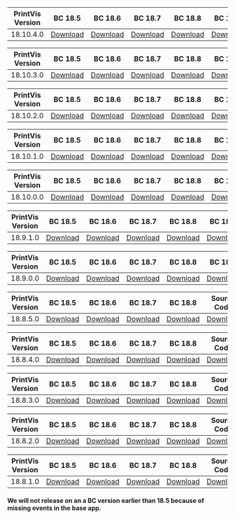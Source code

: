 |PrintVis Version|BC 18.5 | BC 18.6 | BC 18.7 | BC 18.8 | BC 18.9 | BC 18.10 |Source Code|Log|Date|
|---|---| ---| ---| ---| ---|---|---|---|---|
|18.10.4.0|[Download](https://printvis.blob.core.windows.net/releases/pv365bc-18/18.10/4/18.5%20RuntimePackages.zip)| [Download](https://printvis.blob.core.windows.net/releases/pv365bc-18/18.10/4/18.6%20RuntimePackages.zip)| [Download](https://printvis.blob.core.windows.net/releases/pv365bc-18/18.10/4/18.7%20RuntimePackages.zip)| [Download](https://printvis.blob.core.windows.net/releases/pv365bc-18/18.10/4/18.8%20RuntimePackages.zip)| [Download](https://printvis.blob.core.windows.net/releases/pv365bc-18/18.10/4/18.9%20RuntimePackages.zip)| [Download](https://printvis.blob.core.windows.net/releases/pv365bc-18/18.10/4/18.10%20RuntimePackages.zip)|[Download](https://printvispartner.com/login/)|[Download](https://printvis.blob.core.windows.net/releases/pv365bc-18/18.10/4/18.10.4.0%20release%20log.csv)|28/02/2022|

|PrintVis Version|BC 18.5 | BC 18.6 | BC 18.7 | BC 18.8 | BC 18.9 | BC 18.10 |Source Code|Log|Date|
|---|---| ---| ---| ---| ---|---|---|---|---|
|18.10.3.0|[Download](https://printvis.blob.core.windows.net/releases/pv365bc-18/18.10/3/18.5%20RuntimePackages.zip)| [Download](https://printvis.blob.core.windows.net/releases/pv365bc-18/18.10/3/18.6%20RuntimePackages.zip)| [Download](https://printvis.blob.core.windows.net/releases/pv365bc-18/18.10/3/18.7%20RuntimePackages.zip)| [Download](https://printvis.blob.core.windows.net/releases/pv365bc-18/18.10/3/18.8%20RuntimePackages.zip)| [Download](https://printvis.blob.core.windows.net/releases/pv365bc-18/18.10/3/18.9%20RuntimePackages.zip)| [Download](https://printvis.blob.core.windows.net/releases/pv365bc-18/18.10/3/18.10%20RuntimePackages.zip)|[Download](https://printvispartner.com/login/)|[Download](https://printvis.blob.core.windows.net/releases/pv365bc-18/18.10/3/18.10.3.0%20release%20log.csv)|28/02/2022|

|PrintVis Version|BC 18.5 | BC 18.6 | BC 18.7 | BC 18.8 | BC 18.9 | BC 18.10 |Source Code|Log|Date|
|---|---| ---| ---| ---| ---|---|---|---|---|
|18.10.2.0|[Download](https://printvis.blob.core.windows.net/releases/pv365bc-18/18.10/2/18.5%20RuntimePackages.zip)| [Download](https://printvis.blob.core.windows.net/releases/pv365bc-18/18.10/2/18.6%20RuntimePackages.zip)| [Download](https://printvis.blob.core.windows.net/releases/pv365bc-18/18.10/2/18.7%20RuntimePackages.zip)| [Download](https://printvis.blob.core.windows.net/releases/pv365bc-18/18.10/2/18.8%20RuntimePackages.zip)| [Download](https://printvis.blob.core.windows.net/releases/pv365bc-18/18.10/2/18.9%20RuntimePackages.zip)| [Download](https://printvis.blob.core.windows.net/releases/pv365bc-18/18.10/2/18.10%20RuntimePackages.zip)|[Download](https://printvispartner.com/login/)|[Download](https://printvis.blob.core.windows.net/releases/pv365bc-18/18.10/2/18.10.2.0%20release%20log.csv)|23/02/2022|

|PrintVis Version|BC 18.5 | BC 18.6 | BC 18.7 | BC 18.8 | BC 18.9 | BC 18.10 |Source Code|Log|Date|
|---|---| ---| ---| ---| ---|---|---|---|---|
|18.10.1.0|[Download](https://printvis.blob.core.windows.net/releases/pv365bc-18/18.10/1/18.5%20RuntimePackages.zip)| [Download](https://printvis.blob.core.windows.net/releases/pv365bc-18/18.10/1/18.6%20RuntimePackages.zip)| [Download](https://printvis.blob.core.windows.net/releases/pv365bc-18/18.10/1/18.7%20RuntimePackages.zip)| [Download](https://printvis.blob.core.windows.net/releases/pv365bc-18/18.10/1/18.8%20RuntimePackages.zip)| [Download](https://printvis.blob.core.windows.net/releases/pv365bc-18/18.10/1/18.9%20RuntimePackages.zip)| [Download](https://printvis.blob.core.windows.net/releases/pv365bc-18/18.10/1/18.10%20RuntimePackages.zip)|[Download](https://printvispartner.com/login/)|[Download](https://printvis.blob.core.windows.net/releases/pv365bc-18/18.10/1/18.10.1.0%20release%20log.csv)|16/02/2022|

|PrintVis Version|BC 18.5 | BC 18.6 | BC 18.7 | BC 18.8 | BC 18.9 | BC 18.10 |Source Code|Log|Date|
|---|---| ---| ---| ---| ---|---|---|---|---|
|18.10.0.0|[Download](https://printvis.blob.core.windows.net/releases/pv365bc-18/18.10/0/18.5%20RuntimePackages.zip)| [Download](https://printvis.blob.core.windows.net/releases/pv365bc-18/18.10/0/18.6%20RuntimePackages.zip)| [Download](https://printvis.blob.core.windows.net/releases/pv365bc-18/18.10/0/18.7%20RuntimePackages.zip)| [Download](https://printvis.blob.core.windows.net/releases/pv365bc-18/18.10/0/18.8%20RuntimePackages.zip)| [Download](https://printvis.blob.core.windows.net/releases/pv365bc-18/18.10/0/18.9%20RuntimePackages.zip)| [Download](https://printvis.blob.core.windows.net/releases/pv365bc-18/18.10/0/18.10%20RuntimePackages.zip)|[Download](https://printvispartner.com/login/)|[Download](https://printvis.blob.core.windows.net/releases/pv365bc-18/18.10/0/18.10.0.0%20release%20log.csv)|03/02/2022|

|PrintVis Version|BC 18.5 | BC 18.6 | BC 18.7 | BC 18.8 | BC 18.9 |Source Code|Log|Date|
|---|---| ---| ---| ---| ---|---|---|---|
|18.9.1.0|[Download](https://printvis.blob.core.windows.net/releases/pv365bc-18/18.9/1/18.5%20RuntimePackages.zip)| [Download](https://printvis.blob.core.windows.net/releases/pv365bc-18/18.9/1/18.6%20RuntimePackages.zip)| [Download](https://printvis.blob.core.windows.net/releases/pv365bc-18/18.9/1/18.7%20RuntimePackages.zip)| [Download](https://printvis.blob.core.windows.net/releases/pv365bc-18/18.9/1/18.8%20RuntimePackages.zip)| [Download](https://printvis.blob.core.windows.net/releases/pv365bc-18/18.9/1/18.9%20RuntimePackages.zip)|[Download](https://printvispartner.com/login/)|[Download](https://printvis.blob.core.windows.net/releases/pv365bc-18/18.9/1/18.9.1.0%20release%20log.csv)|03/02/2022|

|PrintVis Version|BC 18.5 | BC 18.6 | BC 18.7 | BC 18.8 | BC 18.9 |Source Code|Log|Date|
|---|---| ---| ---| ---| ---|---|---|---|
|18.9.0.0|[Download](https://printvis.blob.core.windows.net/releases/pv365bc-18/18.9/0/18.5%20RuntimePackages.zip)| [Download](https://printvis.blob.core.windows.net/releases/pv365bc-18/18.9/0/18.6%20RuntimePackages.zip)| [Download](https://printvis.blob.core.windows.net/releases/pv365bc-18/18.9/0/18.7%20RuntimePackages.zip)| [Download](https://printvis.blob.core.windows.net/releases/pv365bc-18/18.9/0/18.8%20RuntimePackages.zip)| [Download](https://printvis.blob.core.windows.net/releases/pv365bc-18/18.9/0/18.9%20RuntimePackages.zip)|[Download](https://printvispartner.com/login/)|[Download](https://printvis.blob.core.windows.net/releases/pv365bc-18/18.9/0/18.9.0.0%20release%20log.csv)|25/01/2022|

|PrintVis Version|BC 18.5 | BC 18.6 | BC 18.7 | BC 18.8 |Source Code|Log|Date|
|---|---| ---| ---| ---|---|---|---|
|18.8.5.0|[Download](https://printvis.blob.core.windows.net/releases/pv365bc-18/18.8/5/18.5%20RuntimePackages.zip)| [Download](https://printvis.blob.core.windows.net/releases/pv365bc-18/18.8/5/18.6%20RuntimePackages.zip)| [Download](https://printvis.blob.core.windows.net/releases/pv365bc-18/18.8/5/18.7%20RuntimePackages.zip)| [Download](https://printvis.blob.core.windows.net/releases/pv365bc-18/18.8/5/18.8%20RuntimePackages.zip)|[Download](https://printvispartner.com/login/)|[Download](https://printvis.blob.core.windows.net/releases/pv365bc-18/18.8/5/18.8.5.0%20release%20log.csv)|18/01/2022|

|PrintVis Version|BC 18.5 | BC 18.6 | BC 18.7 | BC 18.8 |Source Code|Log|Date|
|---|---| ---| ---| ---|---|---|---|
|18.8.4.0|[Download](https://printvis.blob.core.windows.net/releases/pv365bc-18/18.8/4/18.5%20RuntimePackages.zip)| [Download](https://printvis.blob.core.windows.net/releases/pv365bc-18/18.8/4/18.6%20RuntimePackages.zip)| [Download](https://printvis.blob.core.windows.net/releases/pv365bc-18/18.8/4/18.7%20RuntimePackages.zip)| [Download](https://printvis.blob.core.windows.net/releases/pv365bc-18/18.8/4/18.8%20RuntimePackages.zip)|[Download](https://printvispartner.com/login/)|[Download](https://printvis.blob.core.windows.net/releases/pv365bc-18/18.8/4/18.8.4.0%20release%20log.csv)|18/01/2022|

|PrintVis Version|BC 18.5 | BC 18.6 | BC 18.7 | BC 18.8 |Source Code|Date|
|---|---| ---| ---| ---|---|---|
|18.8.3.0|[Download](https://printvis.blob.core.windows.net/releases/pv365bc-18/18.8/3/18.5%20RuntimePackages.zip)| [Download](https://printvis.blob.core.windows.net/releases/pv365bc-18/18.8/3/18.6%20RuntimePackages.zip)| [Download](https://printvis.blob.core.windows.net/releases/pv365bc-18/18.8/3/18.7%20RuntimePackages.zip)| [Download](https://printvis.blob.core.windows.net/releases/pv365bc-18/18.8/3/18.8%20RuntimePackages.zip)|[Download](https://printvispartner.com/login/)|12/01/2022|

|PrintVis Version|BC 18.5 | BC 18.6 | BC 18.7 | BC 18.8 |Source Code|Date|
|---|---| ---| ---| ---|---|---|
|18.8.2.0|[Download](https://printvis.blob.core.windows.net/releases/pv365bc-18/18.8/2/18.5%20RuntimePackages.zip)| [Download](https://printvis.blob.core.windows.net/releases/pv365bc-18/18.8/2/18.6%20RuntimePackages.zip)| [Download](https://printvis.blob.core.windows.net/releases/pv365bc-18/18.8/2/18.7%20RuntimePackages.zip)| [Download](https://printvis.blob.core.windows.net/releases/pv365bc-18/18.8/2/18.8%20RuntimePackages.zip)|[Download](https://printvispartner.com/sourcecode/)|04/01/2022|

|PrintVis Version|BC 18.5 | BC 18.6 | BC 18.7 | BC 18.8 |Source Code|Date|
|---|---| ---| ---| ---|---|---|
|18.8.1.0|[Download](https://printvis.blob.core.windows.net/releases/pv365bc-18/18.8/1/18.5%20RuntimePackages.zip)| [Download](https://printvis.blob.core.windows.net/releases/pv365bc-18/18.8/1/18.6%20RuntimePackages.zip)| [Download](https://printvis.blob.core.windows.net/releases/pv365bc-18/18.8/1/18.7%20RuntimePackages.zip)| [Download](https://printvis.blob.core.windows.net/releases/pv365bc-18/18.8/1/18.8%20RuntimePackages.zip)|[Download](https://printvispartner.com/sourcecode/)|17/12/2021|

#### We will not release on an a BC version earlier than 18.5 because of missing events in the base app.
